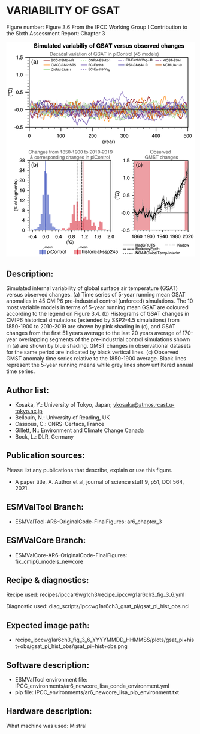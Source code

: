
VARIABILITY OF GSAT
===================

Figure number: Figure 3.6
From the IPCC Working Group I Contribution to the Sixth Assessment Report: Chapter 3

![Figure 3.6](../images/ar6_wg1_chap3_figure3_6_gsat_pi+hist+obs.png?raw=true)


Description:
------------
Simulated internal variability of global surface air temperature (GSAT) versus 
observed changes. (a) Time series of 5-year running mean GSAT anomalies in 45 
CMIP6 pre-industrial control (unforced) simulations. The 10 most variable models 
in terms of 5-year running mean GSAT are coloured according to the legend on 
Figure 3.4. (b) Histograms of GSAT changes in CMIP6 historical simulations 
(extended by SSP2-4.5 simulations) from 1850-1900 to 2010-2019 are shown by pink 
shading in (c), and GSAT changes from the first 51 years average to the last 20 
years average of 170-year overlapping segments of the pre-industrial control 
simulations shown in (a) are shown by blue shading. GMST changes in 
observational datasets for the same period are indicated by black vertical 
lines. (c) Observed GMST anomaly time series relative to the 1850-1900 average. 
Black lines represent the 5-year running means while grey lines show unfiltered 
annual time series.


Author list:
------------
- Kosaka, Y.: University of Tokyo, Japan; ykosaka@atmos.rcast.u-tokyo.ac.jp
- Bellouin, N.: University of Reading, UK
- Cassous, C.: CNRS-Cerfacs, France
- Gillett, N.: Environment and Climate Change Canada
- Bock, L.: DLR, Germany


Publication sources:
--------------------
Please list any publications that describe, explain or use this figure. 
- A paper title, A. Author et al, journal of science stuff 9, p51, DOI:564, 2021. 


ESMValTool Branch:
------------------
- ESMValTool-AR6-OriginalCode-FinalFigures: ar6_chapter_3


ESMValCore Branch:
------------------
- ESMValCore-AR6-OriginalCode-FinalFigures: fix_cmip6_models_newcore


Recipe & diagnostics:
---------------------
Recipe used: recipes/ipccar6wg1ch3/recipe_ipccwg1ar6ch3_fig_3_6.yml

Diagnostic used: diag_scripts/ipccwg1ar6ch3_gsat_pi/gsat_pi_hist_obs.ncl


Expected image path:
--------------------
- recipe_ipccwg1ar6ch3_fig_3_6_YYYYMMDD_HHMMSS/plots/gsat_pi+hist+obs/gsat_pi_hist_obs/gsat_pi+hist+obs.png


Software description:
---------------------
- ESMValTool environment file: IPCC_environments/ar6_newcore_lisa_conda_environment.yml
- pip file: IPCC_environments/ar6_newcore_lisa_pip_environment.txt


Hardware description:
---------------------
What machine was used:  Mistral
